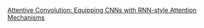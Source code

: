 [Attentive Convolution: Equipping CNNs with RNN-style Attention Mechanisms](https://arxiv.org/pdf/1710.00519.pdf)
